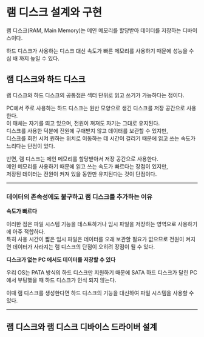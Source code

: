 # 램 디스크 설계와 구현

램 디스크(RAM, Main Memory)는 메인 메모리를 할당받아 데이터를 저장하는 디바이스이다.

하드 디스크가 사용하는 디스크 대신 속도가 빠른 메모리를 사용하기 때문에 성능을 수십 배 까지 높일 수 있다.

## 램 디스크와 하드 디스크

램 디스크와 하드 디스크의 공통점은 섹터 단위로 읽고 쓰기가 가능하다는 점이다.

PC에서 주로 사용하는 하드 디스크는 원반 모양으로 생긴 디스크를 저장 공간으로 사용한다.<br>이 매체는 자기를 띄고 있으며, 전원이 꺼져도 자기는 그대로 유지된다.<br>디스크를 사용한 덕분에 전원에 구애받지 않고 데이터를 보관할 수 있지만,<br>디스크를 회전 시켜 원하는 위치로 이동하는 데 시간이 걸리기 때문에 읽고 쓰는 속도가 느리다는 단점이 있다.

반면, 램 디스크는 메인 메모리를 할당받아서 저장 공간으로 사용한다.<br>메인 메모리를 사용하기 때문에 읽고 쓰는 속도가 빠르다는 장점이 있지만,<br>저장된 데이터는 전원이 켜져 있을 동안만 유지된다는 것이 단점이다.

<hr>

### 데이터의 존속성에도 불구하고 램 디스크를 추가하는 이유

**속도가 빠르다**

이러한 점은 파일 시스템 기능을 테스트하거나 임시 파일을 저장하는 영역으로 사용하기에 아주 적합하다.<br>특히 사용 시간이 짧은 임시 파일은 데이터를 오래 보관할 필요가 없으므로 전원이 켜지면 데이터가 사라지는 램 디스크의 단점이 오히려 장점이 될 수 있다.

**디스크가 없는 PC 에서도 데이터를 저장할 수 있다**

우리 OS는 PATA 방식의 하드 디스크만 지원하기 때문에 SATA 하드 디스크가 달린 PC 에서 부팅했을 때 하드 디스크가 인식 되지 않는다.

이때 램 디스크를 생성한다면 하드 디스크의 기능을 대신하여 파일 시스템을 사용할 수 있다.

<hr>

## 램 디스크와 램 디스크 디바이스 드라이버 설계

